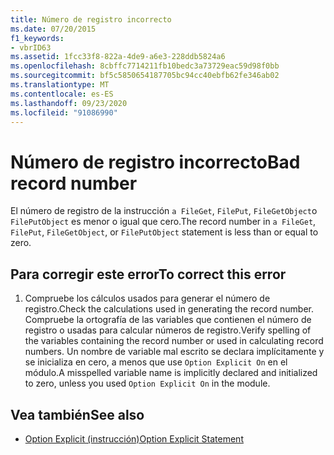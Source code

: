 ```yaml
---
title: Número de registro incorrecto
ms.date: 07/20/2015
f1_keywords:
- vbrID63
ms.assetid: 1fcc33f8-822a-4de9-a6e3-228ddb5824a6
ms.openlocfilehash: 8cbffc7714211fb10bedc3a73729eac59d98f0bb
ms.sourcegitcommit: bf5c5850654187705bc94cc40ebfb62fe346ab02
ms.translationtype: MT
ms.contentlocale: es-ES
ms.lasthandoff: 09/23/2020
ms.locfileid: "91086990"
---
```

# <a name="bad-record-number"></a><span data-ttu-id="618e8-102">Número de registro incorrecto</span><span class="sxs-lookup"><span data-stu-id="618e8-102">Bad record number</span></span>

<span data-ttu-id="618e8-103">El número de registro de la instrucción `a FileGet`, `FilePut`, `FileGetObject`o `FilePutObject` es menor o igual que cero.</span><span class="sxs-lookup"><span data-stu-id="618e8-103">The record number in `a FileGet`, `FilePut`, `FileGetObject`, or `FilePutObject` statement is less than or equal to zero.</span></span>  
  
## <a name="to-correct-this-error"></a><span data-ttu-id="618e8-104">Para corregir este error</span><span class="sxs-lookup"><span data-stu-id="618e8-104">To correct this error</span></span>  
  
1. <span data-ttu-id="618e8-105">Compruebe los cálculos usados para generar el número de registro.</span><span class="sxs-lookup"><span data-stu-id="618e8-105">Check the calculations used in generating the record number.</span></span> <span data-ttu-id="618e8-106">Compruebe la ortografía de las variables que contienen el número de registro o usadas para calcular números de registro.</span><span class="sxs-lookup"><span data-stu-id="618e8-106">Verify spelling of the variables containing the record number or used in calculating record numbers.</span></span> <span data-ttu-id="618e8-107">Un nombre de variable mal escrito se declara implícitamente y se inicializa en cero, a menos que use `Option Explicit On` en el módulo.</span><span class="sxs-lookup"><span data-stu-id="618e8-107">A misspelled variable name is implicitly declared and initialized to zero, unless you used `Option Explicit On` in the module.</span></span>  
  
## <a name="see-also"></a><span data-ttu-id="618e8-108">Vea también</span><span class="sxs-lookup"><span data-stu-id="618e8-108">See also</span></span>

- [<span data-ttu-id="618e8-109">Option Explicit (instrucción)</span><span class="sxs-lookup"><span data-stu-id="618e8-109">Option Explicit Statement</span></span>](../language-reference/statements/option-explicit-statement.md)
